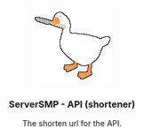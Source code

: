 <br />
<p align="center">
  <a href="https://github.com/ServerSMP-Github/API-Shortener">
    <img src="./icon.png" alt="api-logo">
  </a>
</p>

<h3 align="center">ServerSMP - API (shortener)</h3>

<p align="center">The shorten url for the API.</p>
